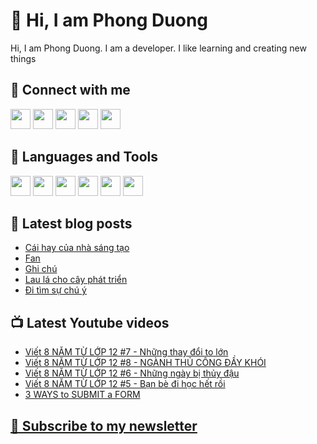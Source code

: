 # 👋 Hi, I am Phong Duong

Hi, I am Phong Duong. I am a developer. I like learning and creating new things

## 🔗 Connect with me
[<img height="32" width="32" src="https://cdn.jsdelivr.net/npm/simple-icons@v3/icons/youtube.svg" />](https://www.youtube.com/channel/UCXykqt3V2-9bYXKWZRcH0rA)
[<img height="32" width="32" src="https://cdn.jsdelivr.net/npm/simple-icons@v3/icons/instagram.svg" />](https://www.instagram.com/phongduonglh)
[<img height="32" width="32" src="https://cdn.jsdelivr.net/npm/simple-icons@v3/icons/twitter.svg" />](https://twitter.com/phongduonglh)
[<img height="32" width="32" src="https://cdn.jsdelivr.net/npm/simple-icons@v3/icons/facebook.svg" />](https://www.facebook.com/phongduonglh)
[<img height="32" width="32" src="https://cdn.jsdelivr.net/npm/simple-icons@v3/icons/linkedin.svg" />](https://www.linkedin.com/in/phongduonglh)

## 🧰 Languages and Tools

[<img height="32" width="32" src="https://cdn.jsdelivr.net/npm/simple-icons@v3/icons/javascript.svg" />](javascript)
[<img height="32" width="32" src="https://cdn.jsdelivr.net/npm/simple-icons@v3/icons/html5.svg" />](html5)
[<img height="32" width="32" src="https://cdn.jsdelivr.net/npm/simple-icons@v3/icons/css3.svg" />](css3)
[<img height="32" width="32" src="https://cdn.jsdelivr.net/npm/simple-icons@v3/icons/node-dot-js.svg" />](nodejs)
[<img height="32" width="32" src="https://cdn.jsdelivr.net/npm/simple-icons@v3/icons/react.svg" />](react)
[<img height="32" width="32" src="https://cdn.jsdelivr.net/npm/simple-icons@v3/icons/vue-dot-js.svg" />](vue)

## 📝 Latest blog posts

<!-- BLOG-POST-LIST:START -->
- [Cái hay của nhà sáng tạo](https://phongduong.dev/blog/2021/05/cai-hay-cua-nha-sang-tao/)
- [Fan](https://phongduong.dev/blog/2021/04/fan/)
- [Ghi chú](https://phongduong.dev/blog/2021/04/ghi-chu/)
- [Lau lá cho cây phát triển](https://phongduong.dev/blog/2021/04/lau-la-cho-cay-phat-trien/)
- [Đi tìm sự chú ý](https://phongduong.dev/blog/2021/04/di-tim-su-chu-y/)
<!-- BLOG-POST-LIST:END -->

## 📺 Latest Youtube videos

<!-- YOUTUBE-VIDEO-LIST:START -->
- [Viết 8 NĂM TỪ LỚP 12 #7 - Những thay đổi to lớn](https://www.youtube.com/watch?v=b4NfU0ObMiw)
- [Viết 8 NĂM TỪ LỚP 12 #8 - NGÀNH THỦ CÔNG ĐẦY KHÓI](https://www.youtube.com/watch?v=663LxoDrLHE)
- [Viết 8 NĂM TỪ LỚP 12 #6 - Những ngày bị thủy đậu](https://www.youtube.com/watch?v=fRSKUJ-uulc)
- [Viết 8 NĂM TỪ LỚP 12 #5 - Bạn bè đi học hết rồi](https://www.youtube.com/watch?v=sfDHZkTomzI)
- [3 WAYS to SUBMIT a FORM](https://www.youtube.com/watch?v=DRHIsTEOvE0)
<!-- YOUTUBE-VIDEO-LIST:END -->

## [💌 Subscribe to my newsletter](https://koogio.substack.com/)

